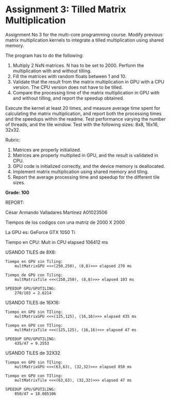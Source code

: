 # Assignment 3: Tilled Matrix Multiplication

Assignment No 3 for the multi-core programming course. Modify previous matrix multiplication kernels to integrate a tilled multiplication using shared memory.

The program has to do the following:

1. Multiply 2 NxN matrices. N has to be set to 2000. Perform the multiplication with and without tilling.
2. Fill the matrices with random floats between 1 and 10.
3. Validate that the result from the matrix multiplication in GPU with a CPU version. The CPU version does not have to be tilled.
4. Compare the processing time of the matrix multiplication in GPU with and without tilling, and report the speedup obtained.

Execute the kernel at least 20 times, and measure average time spent for calculating the matrix multiplication, and report both the processing times and the speedups within the readme. Test performance varying the number of threads, and the tile window. Test with the following sizes: 8x8, 16x16, 32x32.

Rubric:

1. Matrices are properly initialized.
2. Matrices are properly multiplied in GPU, and the result is validated in CPU.
3. GPU code is initialized correctly, and the device memory is deallocated.
4. Implement matrix multiplication using shared memory and tiling.
5. Report the average processing time and speedup for the different tile sizes.

**Grade: 100**

REPORT:

César Armando Valladares Martínez
A01023506

Tiempos de los codigos con una matriz de 2000 X 2000

La GPU es:
	GeForce GTX 1050 Ti

Tiempo en CPU:
		Mult in CPU elapsed 106412 ms

USANDO TILES de 8X8:

	Tiempo en GPU sin Tiling:
		multMatrixGPU <<<(250,250), (8,8)>>> elapsed 270 ms

	Tiempo de GPU con Tiling: 
		multMatrixTile <<<(250,250), (8,8)>>> elapsed 103 ms

	SPEEDUP GPU/GPUTILING: 
		270/103 = 2.6214 
		

USANDO TILES de 16X16:

	Tiempo en GPU sin TIling:
		multMatrixGPU <<<(125,125), (16,16)>>> elapsed 435 ms

	Tiempo en GPU con TIling: 
		multMatrixTile <<<(125,125), (16,16)>>> elapsed 47 ms
	
	SPEEDUP GPU/GPUTILING:
		435/47 = 9.2553

USANDO TILES de 32X32 
		
	Tiempo en GPU sin TIling:
		multMatrixGPU <<<(63,63), (32,32)>>> elapsed 850 ms

	Tiempo en GPU con TIling: 
		multMatrixTile <<<(63,63), (32,32)>>> elapsed 47 ms

	SPEEDUP GPU/GPUTILING:
		850/47 = 18.085106